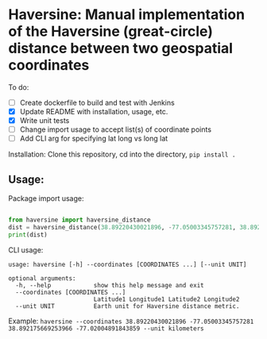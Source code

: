 # Haversine: Manual implementation of the Haversine (great-circle) distance between two geospatial coordinates

To do:
- [ ] Create dockerfile to build and test with Jenkins
- [x] Update README with installation, usage, etc. 
- [x] Write unit tests
- [ ] Change import usage to accept list(s) of coordinate points
- [ ] Add CLI arg for specifying lat long vs long lat

Installation:
Clone this repository, cd into the directory, `pip install .`

## Usage:

Package import usage:
```python

from haversine import haversine_distance
dist = haversine_distance(38.89220430021896, -77.05003345757281, 38.892175669253966, -77.02004891843859, 'kilometers')
print(dist)
```

CLI usage:
```
usage: haversine [-h] --coordinates [COORDINATES ...] [--unit UNIT]

optional arguments:
  -h, --help            show this help message and exit
  --coordinates [COORDINATES ...]
                        Latitude1 Longitude1 Latitude2 Longitude2
  --unit UNIT           Earth unit for Haversine distance metric.
```

Example: `haversine --coordinates 38.89220430021896 -77.05003345757281 38.892175669253966 -77.02004891843859 --unit kilometers`
